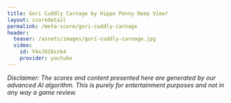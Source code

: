```yaml
---
title: Gori Cuddly Carnage by Hippo Penny Deep View!
layout: scoredetail
permalink: /meta-score/gori-cuddly-carnage
header:
  teaser: /assets/images/gori-cuddly-carnage.jpg
  video:
    id: V4xJO18xzk4
    provider: youtube
---
```

*Disclaimer: The scores and content presented here are generated by our advanced AI algorithm. This is purely for entertainment purposes and not in any way a game review.*
